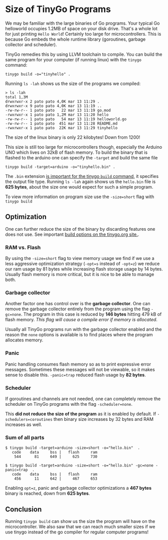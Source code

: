 # Size of TinyGo Programs

We may be familiar with the large binaries of Go programs. Your typical Go helloworld occupies 1.2MB of space on your disk drive. That's a whole lot for just printing `Hello World`! Certainly too large for microcontrollers. This is because Go embeds the whole runtime library (goroutines, garbage collector and scheduler).

TinyGo remedies this by using LLVM toolchain to compile. You can build the same program for your computer (if running linux) with the `tinygo` command:

```console
tinygo build -o="tinyhello" .
```

Running `ls -lah` shows us the size of the programs we compiled:

```console
> ls -lah
total 1,3M
drwxrwxr-x 2 pato pato 4,0K mar 13 11:29 .
drwxrwxr-x 9 pato pato 4,0K mar 13 11:19 ..
-rw-rw-r-- 1 pato pato   22 mar 13 11:19 go.mod
-rwxrwxr-x 1 pato pato 1,2M mar 13 11:20 hello
-rw-rw-r-- 1 pato pato   54 mar 13 11:19 helloworld.go
-rw-rw-r-- 1 pato pato  451 mar 13 11:28 README.md
-rwxrwxr-x 1 pato pato  22K mar 13 11:29 tinyhello
```

The size of the linux binary is only 22 kilobytes! Down from 1200!

This size is still too large for microcontrollers though, especially the Arduino UNO which lives on 32kB of flash memory. To build the binary that is flashed to the arduino one can specify the `-target` and build the same file

```console
tinygo build -target=arduino -o="tinyhello.bin" .
```

The `.bin` extension [is important for the tinygo `build` command](https://tinygo.org/docs/reference/usage/subcommands/), it specifies the output file type. Running `ls -lah` again shows us the `hello.bin` file is **625 bytes**, about the size one would expect for such a simple program.

To view more information on program size use the `-size=short` flag with `tinygo build`

## Optimization


One can further reduce the size of the binary by discarding features one does not use. See important [build options on the tinygo.org site.](https://tinygo.org/docs/reference/usage/important-options/).

### RAM vs. Flash
By using the `-size=short` flag to view memory usage we find if we use a less aggressive optimization strategy (`-opt=s` instead of `-opt=z`) we reduce our ram usage by 81 bytes while increasing flash storage usage by 14 bytes. Usually flash memory is more critical, but it is nice to be able to manage both.

### Garbage collector

Another factor one has control over is the **garbage collector**. One can remove the garbage collector entirely from the program using the flag `-gc=none`. The program in this case is reduced by **146 bytes** hitting 479 kB of flash memory. *This flag will cause a compile error if memory is allocated*.

Usually all TinyGo programs run with the garbage collector enabled and the reason the `none` options is available is to find places where the program allocates memory.

### Panic

Panic handling consumes flash memory so as to print expressive error messages. Sometimes these messages will not be viewable, so it makes sense to disable this. `-panic=trap` reduced flash usage by **82 bytes**.

### Scheduler
If goroutines and channels are not needed, one can completely remove the scheduler on TinyGo programs with the flag `-scheduler=none`.

This **did not reduce the size of the program** as it is enabled by default. If `-schedulers=coroutines` then binary size increases by 32 bytes and RAM increases as well.

### Sum of all parts
```console
$ tinygo build -target=arduino -size=short -o="hello.bin"  .
   code    data     bss |   flash     ram
    544      81     649 |     625     730

$ tinygo build -target=arduino -size=short -o="hello.bin" -gc=none -panic=trap  .
   code    data     bss |   flash     ram
    456      11     642 |     467     653
```
Enabling `opt=z`, panic and garbage collector optimizations a **467 bytes** binary is reached, down from **625 bytes**.

## Conclusion
Running `tinygo build` can show us the size the program will have on the microcontroller. We also saw that we can reach much smaller sizes if we use tinygo instead of the go compiler for regular computer programs!
